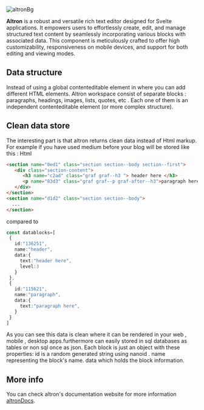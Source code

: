 ![altronBg](/images/altronBg.png)

**Altron** is a robust and versatile rich text editor designed for Svelte applications. It empowers users to effortlessly create, edit, and manage structured text content by seamlessly incorporating various blocks with associated data. This component is meticulously crafted to offer high customizability, responsiveness on mobile devices, and support for both editing and viewing modes.

## Data structure

Instead of using a global contenteditable element in where you can add different HTML elements. Altron workspace consist of separate blocks : paragraphs, headings, images, lists, quotes, etc . Each one of them is an independent contenteditable element (or more complex structure).

## Clean data store

The interesting part is that altron returns clean data instead of Html markup. For example if you have used medium before your blog will be stored like this :
Html

```Html
<section name="0ed1" class="section section--body section--first">
   <div class="section-content">
      <h3 name="c2ad" class="graf graf--h3 "> header here </h3>
      <p name="83d3" class="graf graf--p graf-after--h3">paragraph here</p>
   </div>
</section>
<section name="d1d2" class="section section--body">
  ...
</section>
```

compared to

```Typescript
const datablocks=[
 {
   id:"136251",
   name:"header",
   data:{
     text:"header here",
     level:3
   }
 },
 {
   id:"115621",
   name:"paragraph",
   data:{
     text:"paragraph here",
   }
 }
]
```

As you can see this data is clean where it can be rendered in your web , mobile , desktop apps.furthermore can easily stored in sql databases as tables or non sql once as json.
Each block is just an object with these properties:
id is a random generated string using nanoid .
name representing the block's name.
data which holds the block information.

## More info

You can check altron's documentation website for more information [altronDocs](https://altron.vercel.app/).
